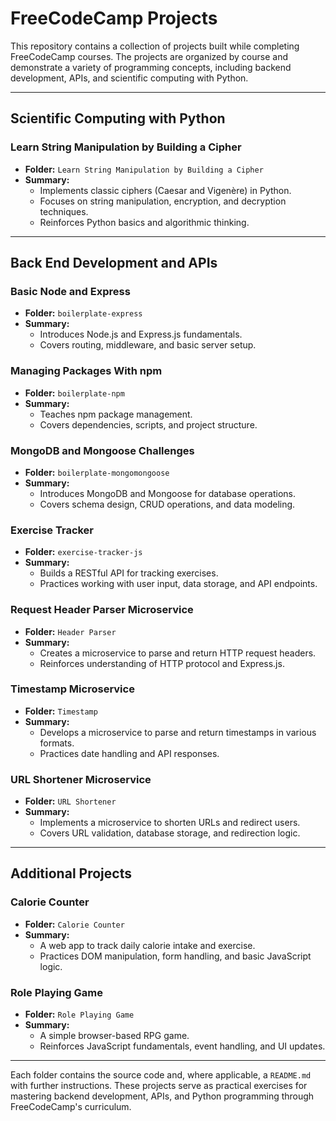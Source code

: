 # FreeCodeCamp Projects

This repository contains a collection of projects built while completing FreeCodeCamp courses. The projects are organized by course and demonstrate a variety of programming concepts, including backend development, APIs, and scientific computing with Python.

---

## Scientific Computing with Python

### Learn String Manipulation by Building a Cipher
- **Folder:** `Learn String Manipulation by Building a Cipher`
- **Summary:**
  - Implements classic ciphers (Caesar and Vigenère) in Python.
  - Focuses on string manipulation, encryption, and decryption techniques.
  - Reinforces Python basics and algorithmic thinking.

---

## Back End Development and APIs

### Basic Node and Express
- **Folder:** `boilerplate-express`
- **Summary:**
  - Introduces Node.js and Express.js fundamentals.
  - Covers routing, middleware, and basic server setup.

### Managing Packages With npm
- **Folder:** `boilerplate-npm`
- **Summary:**
  - Teaches npm package management.
  - Covers dependencies, scripts, and project structure.

### MongoDB and Mongoose Challenges
- **Folder:** `boilerplate-mongomongoose`
- **Summary:**
  - Introduces MongoDB and Mongoose for database operations.
  - Covers schema design, CRUD operations, and data modeling.

### Exercise Tracker
- **Folder:** `exercise-tracker-js`
- **Summary:**
  - Builds a RESTful API for tracking exercises.
  - Practices working with user input, data storage, and API endpoints.

### Request Header Parser Microservice
- **Folder:** `Header Parser`
- **Summary:**
  - Creates a microservice to parse and return HTTP request headers.
  - Reinforces understanding of HTTP protocol and Express.js.

### Timestamp Microservice
- **Folder:** `Timestamp`
- **Summary:**
  - Develops a microservice to parse and return timestamps in various formats.
  - Practices date handling and API responses.

### URL Shortener Microservice
- **Folder:** `URL Shortener`
- **Summary:**
  - Implements a microservice to shorten URLs and redirect users.
  - Covers URL validation, database storage, and redirection logic.

---

## Additional Projects

### Calorie Counter
- **Folder:** `Calorie Counter`
- **Summary:**
  - A web app to track daily calorie intake and exercise.
  - Practices DOM manipulation, form handling, and basic JavaScript logic.

### Role Playing Game
- **Folder:** `Role Playing Game`
- **Summary:**
  - A simple browser-based RPG game.
  - Reinforces JavaScript fundamentals, event handling, and UI updates.

---

Each folder contains the source code and, where applicable, a `README.md` with further instructions. These projects serve as practical exercises for mastering backend development, APIs, and Python programming through FreeCodeCamp's curriculum.
